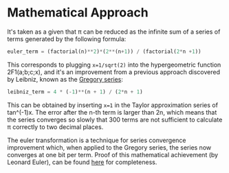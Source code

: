 # Mathematical Approach

It's taken as a given that π can be reduced as the infinite sum of a series of terms generated by the following formula:
```python
euler_term = (factorial(n)**2)*(2**(n+1)) / (factorial(2*n +1))
```
This corresponds to plugging `x=1/sqrt(2)` into the hypergeometric function 2F1(a;b;c;x), and it's an improvement from a previous approach discovered by Leibniz, known as the  [Gregory series](http://mathworld.wolfram.com/GregorySeries.html):
```python
leibniz_term = 4 * (-1)**(n + 1) / (2*n + 1)
```
This can be obtained by inserting `x=1` in the Taylor approximation series of  tan^(-1)x. The error after the n-th term is larger than 2n, which means that the series converges so slowly that 300 terms are not sufficient to calculate  π correctly to two decimal places.

The euler transformation is a technique for series convergence improvement which, when applied to the Gregory series, the series now converges at one bit per term.
Proof of this mathematical achievement (by Leonard Euler), can be found [here](http://mathworld.wolfram.com/EulerTransform.html) for completeness.
